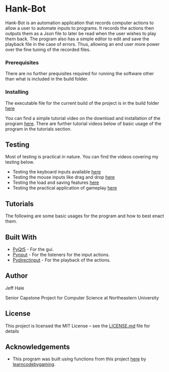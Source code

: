 # Hank-Bot 
Hank-Bot is an automation application that records computer actions to allow a user to automate 
inputs to programs. It records the actions then outputs them as a Json file to later be read when the 
user wishes to play them back. The program also has a simple editor to edit and save the playback 
file in the case of errors. Thus, allowing an end user more power over the fine tuning of the recorded 
files.

### Prerequisites
There are no further prequisites required for running the software other than what is included in
the build folder.

### Installing
The executable file for the current build of the project is in the build folder [here](build)

You can find a simple tutorial video on the download and installation of the program [here](https://www.youtube.com/watch?v=5_o-bEVHiZc&ab_channel=JeffreyHale). There are
further tutorial videos below of basic usage of the program in the tutorials section.

## Testing
Most of testing is practical in nature. You can find the videos covering my testing below.

- Testing the keyboard inputs available [here](https://www.youtube.com/watch?v=6l5ru9JL3Ow&list=PLz6kVqNDu0s5uoFad-g-VEpj_bLU7Igo1&index=1&ab_channel=JeffreyHale)
- Testing the mouse inputs like drag and drop [here](https://www.youtube.com/watch?v=pw0r9Hp59-w&list=PLz6kVqNDu0s5uoFad-g-VEpj_bLU7Igo1&index=2&ab_channel=JeffreyHale)
- Testing the load and saving features [here](https://www.youtube.com/watch?v=AJvGn4iqce0&list=PLz6kVqNDu0s5uoFad-g-VEpj_bLU7Igo1&index=3&ab_channel=JeffreyHale)
- Testing the practical application of gameplay [here](https://www.youtube.com/watch?v=PsRcLY9eDjo&list=PLz6kVqNDu0s5uoFad-g-VEpj_bLU7Igo1&index=4&ab_channel=JeffreyHale)

## Tutorials
The following are some basic usages for the program and how to best enact them.

## Built With

- [PyQt5](https://github.com/PyQt5) - For the gui.
- [Pynput](https://github.com/moses-palmer/pynput) - For the listeners for the input actions.
- [Pydirectinput](https://github.com/learncodebygaming/pydirectinput) - For the playback of the actions.

## Author
Jeff Hale

Senior Capstone Project for Computer Science at Northeastern University

## License
This project is licensed the MIT License – see the [LICENSE.md](LICENSE) file for details 

## Acknowledgements
- This program was built using functions from this project [here](https://github.com/learncodebygaming/enb_bot) by [learncodebygaming](https://github.com/learncodebygaming).
